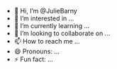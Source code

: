 - 👋 Hi, I’m @JulieBarny
- 👀 I’m interested in ...
- 🌱 I’m currently learning ...
- 💞️ I’m looking to collaborate on ...
- 📫 How to reach me ...
- 😄 Pronouns: ...
- ⚡ Fun fact: ...

<!---
JulieBarny/JulieBarny is a ✨ special ✨ repository because its `README.md` (this file) appears on your GitHub profile.
You can click the Preview link to take a look at your changes.
--->
